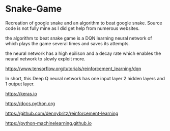 # Snake-Game
Recreation of google snake and an algorithm to beat google snake.
Source code is not fully mine as I did get help from numerous websites.

the algorithm to beat snake game is a DQN learning neural network of which plays the game several times and saves its attempts.

the neural network has a high epilison and a decay rate which enables the neural network to slowly exploit more.


https://www.tensorflow.org/tutorials/reinforcement_learning/dqn



In short, this Deep Q neural network has one input layer 2 hidden layers and 1 output layer. 


https://keras.io

https://docs.python.org

https://github.com/dennybritz/reinforcement-learning

https://python-machinelearning.github.io